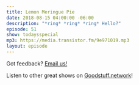 ```yaml
---
title: Lemon Meringue Pie
date: 2018-08-15 04:00:00 -06:00
description: "*ring* *ring* *ring* Hello?"
episode: 51
show: todaysspecial
mp3: https://media.transistor.fm/9e971019.mp3
layout: episode
---
```


Got feedback? [Email us!](mailto:kyle@goodstuff.network)

Listen to other great shows on [Goodstuff.network](http://goodstuff.network/shows)!